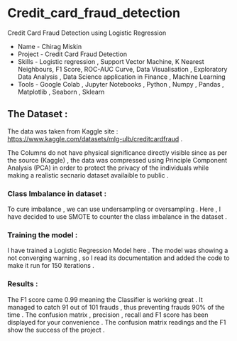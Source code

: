 # Credit_card_fraud_detection
Credit Card Fraud Detection using Logistic Regression 
* Name - Chirag Miskin 
* Project - Credit Card Fraud Detection 
* Skills - Logistic regression , Support Vector Machine, K Nearest Neighbours, F1 Score, ROC-AUC Curve, Data Visualisation , Exploratory Data Analysis , Data Science application in Finance , Machine Learning 
* Tools - Google Colab , Jupyter Notebooks , Python , Numpy , Pandas , Matplotlib , Seaborn , Sklearn 


## The Dataset :

The data was taken from Kaggle site : https://www.kaggle.com/datasets/mlg-ulb/creditcardfraud .

The Columns do not have physical significance directly visible since as per the source (Kaggle) , the data was compressed using Principle Component Analysis (PCA) in order to protect the privacy of the individuals while making a realistic secnario dataset availaible to public . 


### Class Imbalance in dataset :

To cure imbalance , we can use undersampling or oversampling . Here , I have decided to use SMOTE to counter the class imbalance in the dataset . 


### Training the model :


I have trained a Logistic Regression Model here . The model was showing a not converging warning , so I read its documentation and added the code to make it run for 150 iterations . 

### Results :

The F1 score came 0.99 meaning the Classifier is working great . It managed to catch 91 out of 101 frauds , thus preventing frauds 90% of the time . 
The confusion matrix , precision , recall and F1 score has been displayed for your convenience . The confusion matrix readings and the F1 show the success of the project .


